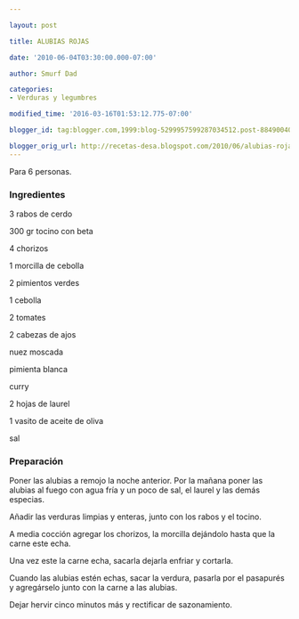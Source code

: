 ```yaml
---

layout: post

title: ALUBIAS ROJAS

date: '2010-06-04T03:30:00.000-07:00'

author: Smurf Dad

categories:
- Verduras y legumbres

modified_time: '2016-03-16T01:53:12.775-07:00'

blogger_id: tag:blogger.com,1999:blog-5299957599287034512.post-8849004070000326226

blogger_orig_url: http://recetas-desa.blogspot.com/2010/06/alubias-rojas.html
---
```


Para 6 personas.

<h3>Ingredientes</h3>

3 rabos de cerdo

300 gr tocino con beta

4 chorizos

1 morcilla de cebolla

2 pimientos verdes

1 cebolla

2 tomates

2 cabezas de ajos

nuez moscada

pimienta blanca

curry

2 hojas de laurel

1 vasito de aceite de oliva

sal

<h3>Preparación</h3>

Poner las alubias a remojo la noche anterior. Por la mañana poner las alubias al fuego con agua fría y un poco de sal, el laurel y las demás especias.

Añadir las verduras limpias y enteras, junto con los rabos y el tocino.

A media cocción agregar los chorizos, la morcilla dejándolo hasta que la carne este echa.

Una vez este la carne echa, sacarla dejarla enfriar y cortarla.

Cuando las alubias estén echas, sacar la verdura, pasarla por el pasapurés y agregárselo junto con la carne a las alubias.

Dejar hervir cinco minutos más y rectificar de sazonamiento.

